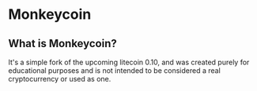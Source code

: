 Monkeycoin
=====================================

What is Monkeycoin?
----------------
It's a simple fork of the upcoming litecoin 0.10, and was created purely for educational purposes and is not intended to be considered a real cryptocurrency or used as one.


